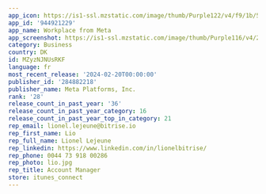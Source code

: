 ```yaml
---
app_icon: https://is1-ssl.mzstatic.com/image/thumb/Purple122/v4/f9/1b/58/f91b584e-f8a8-81ec-7ce9-f21a3a2cc25d/AtWork-Icon-0-0-1x_U007emarketing-0-7-0-85-220.png/1024x1024bb.png
app_id: '944921229'
app_name: Workplace from Meta
app_screenshot: https://is1-ssl.mzstatic.com/image/thumb/Purple116/v4/20/45/49/2045490a-5867-8c39-04b2-aade16fc964b/de2ccda2-79d0-48d7-8d1a-e8aea3d11681_iOS_iPhone_6.5inch_01.jpg/1242x2688bb.png
category: Business
country: DK
id: MZyzNJNUsRKF
language: fr
most_recent_release: '2024-02-20T00:00:00'
publisher_id: '284882218'
publisher_name: Meta Platforms, Inc.
rank: '28'
release_count_in_past_year: '36'
release_count_in_past_year_category: 16
release_count_in_past_year_top_in_category: 21
rep_email: lionel.lejeune@bitrise.io
rep_first_name: Lio
rep_full_name: Lionel Lejeune
rep_linkedin: https://www.linkedin.com/in/lionelbitrise/
rep_phone: 0044 73 918 00286
rep_photo: lio.jpg
rep_title: Account Manager
store: itunes_connect
---
```

